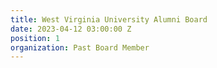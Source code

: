 ```yaml
---
title: West Virginia University Alumni Board
date: 2023-04-12 03:00:00 Z
position: 1
organization: Past Board Member
---
```


